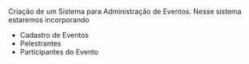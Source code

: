 Criação de um Sistema para Administração de Eventos.
Nesse sistema estaremos incorporando
* Cadastro de Eventos
* Pelestrantes
* Participantes do Evento
